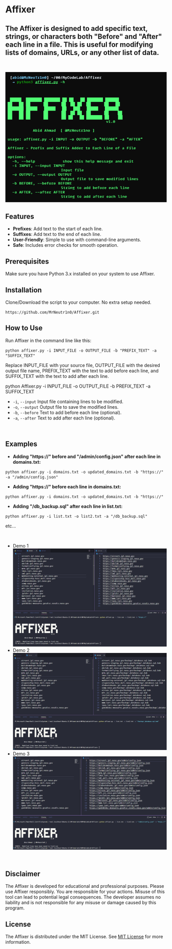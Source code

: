 # Affixer
## The Affixer is designed to add specific text, strings, or characters both "Before" and "After" each line in a file. This is useful for modifying lists of domains, URLs, or any other list of data.
<br>

![affixer1.png](/Images/affixer1.png)

## Features
- **Prefixes**: Add text to the start of each line.
- **Suffixes**: Add text to the end of each line.
- **User-Friendly**: Simple to use with command-line arguments.
- **Safe**: Includes error checks for smooth operation.

## Prerequisites
Make sure you have Python 3.x installed on your system to use Affixer.

## Installation
Clone/Download the script to your computer. No extra setup needed.
```
https://github.com/MrNeutr1n0/Affixer.git
```

## How to Use
Run Affixer in the command line like this:
```
python affixer.py -i INPUT_FILE -o OUTPUT_FILE -b "PREFIX_TEXT" -a "SUFFIX_TEXT"
```
Replace INPUT_FILE with your source file, OUTPUT_FILE with the desired output file name, PREFIX_TEXT with the text to add before each line, and SUFFIX_TEXT with the text to add after each line.

python Affixer.py -i INPUT_FILE -o OUTPUT_FILE -b PREFIX_TEXT -a SUFFIX_TEXT
- `-i`, `--input` Input file containing lines to be modified.
- `-o`, `--output` Output file to save the modified lines.
- `-b`, `--before` Text to add before each line (optional).
- `-a`, `--after` Text to add after each line (optional).

<br>

## Examples

- **Adding "https://" before and "/admin/config.json" after each line in domains.txt:**
```
python affixer.py -i domains.txt -o updated_domains.txt -b "https://" -a "/admin/config.json"
```

- **Adding "https://" before each line in domains.txt:**
```
python affixer.py -i domains.txt -o updated_domains.txt -b "https://"
```

- **Adding "/db_backup.sql" after each line in list.txt:**
```
python affixer.py -i list.txt -o list2.txt -a "/db_backup.sql"
```
etc...

<br>

- Demo 1
![affixer1.png](/Images/affixer2.png)
- Demo 2
![affixer1.png](/Images/affixer3.png)
- Demo 3
![affixer1.png](/Images/affixer4.png)

<br>

## Disclaimer
The Affixer is developed for educational and professional purposes. Please use Affixer responsibly. You are responsible for your actions. Misuse of this tool can lead to potential legal consequences. The developer assumes no liability and is not responsible for any misuse or damage caused by this program.


## License
The Affixer is distributed under the MIT License. See [MIT License](LICENSE) for more information.
